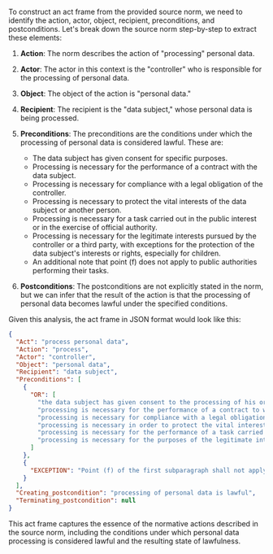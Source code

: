 To construct an act frame from the provided source norm, we need to identify the action, actor, object, recipient, preconditions, and postconditions. Let's break down the source norm step-by-step to extract these elements:

1. **Action**: The norm describes the action of "processing" personal data.

2. **Actor**: The actor in this context is the "controller" who is responsible for the processing of personal data.

3. **Object**: The object of the action is "personal data."

4. **Recipient**: The recipient is the "data subject," whose personal data is being processed.

5. **Preconditions**: The preconditions are the conditions under which the processing of personal data is considered lawful. These are:
   - The data subject has given consent for specific purposes.
   - Processing is necessary for the performance of a contract with the data subject.
   - Processing is necessary for compliance with a legal obligation of the controller.
   - Processing is necessary to protect the vital interests of the data subject or another person.
   - Processing is necessary for a task carried out in the public interest or in the exercise of official authority.
   - Processing is necessary for the legitimate interests pursued by the controller or a third party, with exceptions for the protection of the data subject's interests or rights, especially for children.
   - An additional note that point (f) does not apply to public authorities performing their tasks.

6. **Postconditions**: The postconditions are not explicitly stated in the norm, but we can infer that the result of the action is that the processing of personal data becomes lawful under the specified conditions.

Given this analysis, the act frame in JSON format would look like this:

```json
{
  "Act": "process personal data",
  "Action": "process",
  "Actor": "controller",
  "Object": "personal data",
  "Recipient": "data subject",
  "Preconditions": [
    {
      "OR": [
        "the data subject has given consent to the processing of his or her personal data for one or more specific purposes",
        "processing is necessary for the performance of a contract to which the data subject is party",
        "processing is necessary for compliance with a legal obligation to which the controller is subject",
        "processing is necessary in order to protect the vital interests of the data subject or of another natural person",
        "processing is necessary for the performance of a task carried out in the public interest or in the exercise of official authority vested in the controller",
        "processing is necessary for the purposes of the legitimate interests pursued by the controller or by a third party, except where such interests are overridden by the interests or fundamental rights and freedoms of the data subject which require protection of personal data, particularly where the data subject is a child"
      ]
    },
    {
      "EXCEPTION": "Point (f) of the first subparagraph shall not apply to processing carried out by public authorities in the performance of their tasks"
    }
  ],
  "Creating_postcondition": "processing of personal data is lawful",
  "Terminating_postcondition": null
}
```

This act frame captures the essence of the normative actions described in the source norm, including the conditions under which personal data processing is considered lawful and the resulting state of lawfulness.